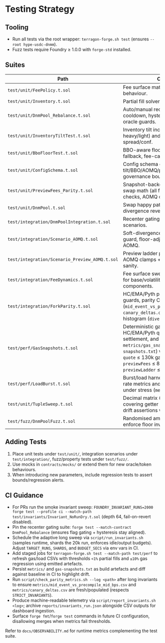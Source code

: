 # Testing Strategy

## Tooling
- Run all tests via the root wrapper: `terragon-forge.sh test` (ensures `--root hype-usdc-dnmm`).
- Fuzz tests require Foundry ≥ 1.0.0 with `forge-std` installed.

## Suites
| Path | Coverage |
|------|----------|
| `test/unit/FeePolicy.t.sol` | Fee surface math, caps, decay behaviour. |
| `test/unit/Inventory.t.sol` | Partial fill solver, deviation calculations. |
| `test/unit/DnmPool_Rebalance.t.sol` | Auto/manual recenter gating, cooldown, hysteresis streak, stale oracle guards. |
| `test/unit/InventoryTiltTest.t.sol` | Inventory tilt incentives (base-heavy/light) and weighting by spread/conf. |
| `test/unit/BboFloorTest.t.sol` | BBO-aware floor clamp, spread fallback, fee-cap saturation. |
| `test/unit/ConfigSchema.t.sol` | Config schema coverage for tilt/BBO/AOMQ/preview knobs and governance bounds. |
| `test/unit/PreviewFees_Parity.t.sol` | Snapshot-backed preview parity vs. swap math (all flags on/off, staleness checks, AOMQ clamp detection). |
| `test/unit/DnmPool.t.sol` | Swap happy path, fallback usage, divergence revert. |
| `test/integration/DnmPoolIntegration.t.sol` | Recenter gating, oracle fallback scenarios. |
| `test/integration/Scenario_AOMQ.t.sol` | Soft-divergence activation, hard-fault guard, floor-adjacent partial fills under AOMQ. |
| `test/integration/Scenario_Preview_AOMQ.t.sol` | Preview ladder parity vs swaps with AOMQ clamps + snapshot metadata sanity. |
| `test/integration/FeeDynamics.t.sol` | Fee surface sweeps with CSV emission for base/volatility/inventory components. |
| `test/integration/ForkParity.t.sol` | HC/EMA/Pyth parity, divergence/stale guards, parity CSVs (`mid_event_vs_precompile_mid_bps.csv`, `canary_deltas.csv`) and divergence histogram (`divergence_histogram.csv`). |
| `test/perf/GasSnapshots.t.sol` | Deterministic gas profiling for HC/EMA/Pyth quotes, swap legs, RFQ settlement, and preview calls (writes `metrics/gas_snapshots.csv`, `gas-snapshots.txt`) with guards enforcing `quote` ≤ 130k gas, `swap` ≤ 320k gas, `previewFees` ≤ 80k gas, and `previewLadder` ≤ 250k gas. |
| `test/perf/LoadBurst.t.sol` | Burst/load harness producing failure-rate metrics and fee decay series under stress (`metrics/load_*`). |
| `test/unit/TupleSweep.t.sol` | Decimal matrix (Matrix G) sweeps covering getter destructuring and floor drift assertions with CSV outputs. |
| `test/fuzz/DnmPoolFuzz.t.sol` | Randomised amount/reserve checks to enforce floor invariants. |

## Adding Tests
1. Place unit tests under `test/unit/`, integration scenarios under `test/integration/`, fuzz/property tests under `test/fuzz/`.
2. Use mocks in `contracts/mocks/` or extend them for new oracle/token behaviours.
3. When introducing new parameters, include regression tests to assert bounds/regression alerts.

## CI Guidance
- For PRs run the smoke invariant sweep: `FOUNDRY_INVARIANT_RUNS=2000 forge test --profile ci --match-path test/invariants/Invariant_NoRunDry.t.sol` (depth 64, fail-on-revert disabled).
- Pin the recenter gating suite: `forge test --match-contract DnmPool_Rebalance` (ensures flag gating + hysteresis stay aligned).
- Schedule the adaptive long sweep via `script/run_invariants.sh` (samples runtime, shards the 20k run, enforces idle/output budgets). Adjust `TARGET_RUNS`, `SHARDS`, and `BUDGET_SECS` via env vars in CI.
- Add staged jobs for `terragon-forge.sh test --match-path test/perf` to refresh gas/load CSVs with thresholds `<1%` partial fills and `≤10%` gas regression using emitted artefacts.
- Persist `metrics/` and `gas-snapshots.txt` as build artefacts and diff against baseline in CI to highlight drift.
- Run `script/check_parity_metrics.sh --log <path>` after long invariants to ensure `metrics/mid_event_vs_precompile_mid_bps.csv` and `metrics/canary_deltas.csv` are fresh/populated (respects `STRICT_INVARIANTS`).
- Produce machine-readable telemetry via `script/report_invariants.sh <log>`; archive `reports/invariants_run.json` alongside CSV outputs for dashboard ingestion.
- Surface `forge fmt`/`forge test` commands in future CI configuration, disallowing merges when metrics fail thresholds.

Refer to `docs/OBSERVABILITY.md` for runtime metrics complementing the test suite.
